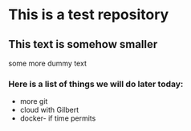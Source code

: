 # This is a test repository

## This text is somehow smaller

some more dummy text

### Here is a list of things we will do later today:

* more git
* cloud with Gilbert
* docker- if time permits

